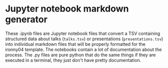 # Jupyter notebook markdown generator

These .ipynb files are Jupyter notebook files that convert a TSV containing structured data about talks (`talks.tsv`) or presentations (`presentations.tsv`) into individual markdown files that will be properly formatted for the ironny04 template. The notebooks contain a lot of documentation about the process. The .py files are pure python that do the same things if they are executed in a terminal, they just don't have pretty documentation.




